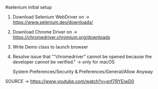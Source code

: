 #selenium initial setup

1. Download Selenium WebDriver on -> https://www.selenium.dev/downloads/
2. Download Chrome Driver on -> https://chromedriver.chromium.org/downloads
3. Write Demo class to launch browser
4. Resolve issue that "“chromedriver” cannot be opened because the developer cannot be verified." -> only for macOS

    System Preferences/Security & Preferences/General/Allow Anyway

SOURCE -> https://www.youtube.com/watch?v=snf7RYEiwD0
